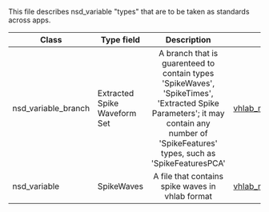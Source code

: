 This file describes nsd_variable "types" that are to be taken as standards across apps.

| Class | Type field | Description | Example apps |
| ----- |----------  |:-----------:| ------------:|
|nsd_variable_branch|Extracted Spike Waveform Set|A branch that is guarenteed to contain types 'SpikeWaves', 'SpikeTimes', 'Extracted Spike Parameters'; it may contain any number of 'SpikeFeatures' types, such as 'SpikeFeaturesPCA' |[vhlab_mlapp_spikeextractor](https://github.com/VH-Lab/vhlab_mlapp_spikeextractor)|
|nsd_variable|SpikeWaves|A file that contains spike waves in vhlab format|[vhlab_mlapp_spikeextractor](https://github.com/VH-Lab/vhlab_mlapp_spikeextractor)|

